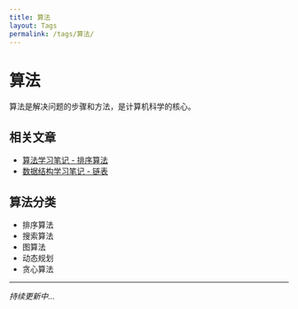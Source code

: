 ```yaml
---
title: 算法
layout: Tags
permalink: /tags/算法/
---
```


# 算法

算法是解决问题的步骤和方法，是计算机科学的核心。

## 相关文章

- [算法学习笔记 - 排序算法](/blogs/category2/2016/121501.html)
- [数据结构学习笔记 - 链表](/blogs/category2/2017/092101.html)

## 算法分类

- 排序算法
- 搜索算法
- 图算法
- 动态规划
- 贪心算法

---

*持续更新中...*

